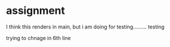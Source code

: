 # assignment

I think this renders in main, but i am doing for testing.........
testing

trying to chnage in 6th line
